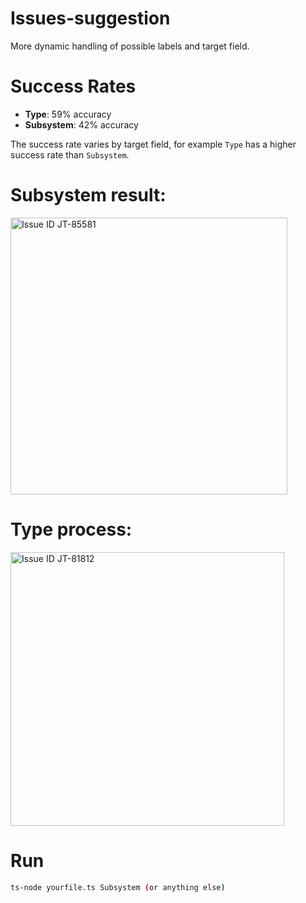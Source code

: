 # Issues-suggestion

More dynamic handling of possible labels and target field. 

# Success Rates

- **Type**: 59% accuracy
- **Subsystem**: 42% accuracy

The success rate varies by target field, for example `Type` has a higher success rate than `Subsystem`.

# Subsystem result:

<img width="443" alt="Issue ID JT-85581" src="https://github.com/user-attachments/assets/da185c69-0af0-4079-8da0-d640003a906d">

# Type process:

<img width="438" alt="Issue ID JT-81812" src="https://github.com/user-attachments/assets/c5a7bf74-cfdb-442c-b36c-cd076e87c2f0">

# Run

```bash
ts-node yourfile.ts Subsystem (or anything else)
```
